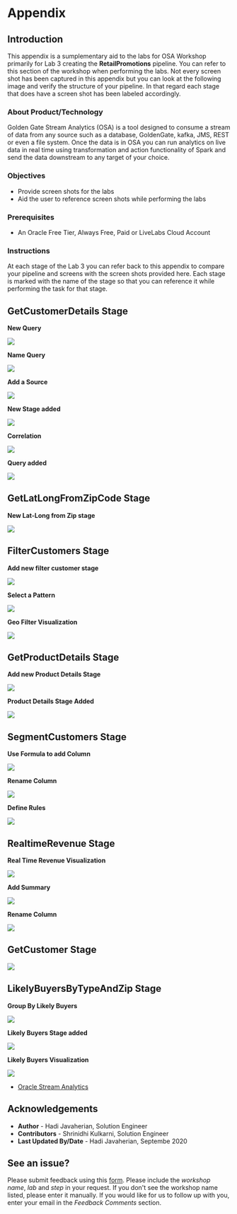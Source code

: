 
# Appendix

## Introduction
This appendix is a sumplementary aid to the labs for OSA Workshop primarily for Lab 3 creating the **RetailPromotions** pipeline.  You can refer to this section of the workshop when performing the labs.  Not every screen shot has been captured in this appendix but you can look at the following image and verify the structure of your pipeline.  In that regard each stage that does have a screen shot has been labeled accordingly.


### About Product/Technology
Golden Gate Stream Analytics (OSA) is a tool designed to consume a stream of data from any source such as a database, GoldenGate, kafka, JMS, REST or even a file system.  Once the data is in OSA you can run analytics on live data in real time using transformation and action functionality of Spark and send the data downstream to any target of your choice.

### Objectives
- Provide screen shots for the labs
- Aid the user to reference screen shots while performing the labs

### Prerequisites

* An Oracle Free Tier, Always Free, Paid or LiveLabs Cloud Account

### Instructions
At each stage of the Lab 3 you can refer back to this appendix to compare your pipeline and screens with the screen shots provided here.  Each stage is marked with the name of the stage so that you can reference it while performing the task for that stage.


## GetCustomerDetails Stage
**New Query**

![](./images/orderstreamstage2.png)

**Name Query**

![](./images/orderstreamstage3.png)

**Add a Source**

![](./images/getcustomerdetails2.png)

**New Stage added**

![](./images/getcustomerdetails3.png)

**Correlation**

![](./images/getcustomerdetails4.png)

**Query added**

![](./images/getcustomerdetails5.png)


## GetLatLongFromZipCode Stage

**New Lat-Long from Zip stage**

![](./images/getlatlongfromzipcode.png)

## FilterCustomers Stage

**Add new filter customer stage**

![](./images/filtercustomers.png)

**Select a Pattern**

![](./images/geofilterpattern.png)

**Geo Filter Visualization**

![](./images/geofiltervisual.png)

## GetProductDetails Stage

**Add new Product Details Stage**

![](./images/getproductdetails.png)

**Product Details Stage Added**

![](./images/getproductdetails2.png)


## SegmentCustomers Stage

**Use Formula to add Column**

![](./images/discountoffered.png)


**Rename Column**

![](./images/newaddedfields.png)

**Define Rules**

![](./images/goldcustomers.png)


## RealtimeRevenue Stage

**Real Time Revenue Visualization**

![](./images/revenuebycustomersegment.png)


**Add Summary**

![](./images/rtrvenuesummaries.png)

**Rename Column**

![](./images/rtrvenuesummariesrename.png)


## GetCustomer Stage

![](./images/getcustomer.png)


## LikelyBuyersByTypeAndZip Stage

**Group By Likely Buyers**

![](./images/likelybuyersbytypeandzip.png)


**Likely Buyers Stage added**

![](./images/likelybuyersbytypeandzipgroups.png)

**Likely Buyers Visualization**

![](./images/likelybuyersbytypeandzipvisual.png)



* [Oracle Stream Analytics](https://www.oracle.com/middleware/technologies)

## Acknowledgements

* **Author** - Hadi Javaherian, Solution Engineer
* **Contributors** - Shrinidhi Kulkarni, Solution Engineer
* **Last Updated By/Date** - Hadi Javaherian, Septembe 2020

## See an issue?
Please submit feedback using this [form](https://apexapps.oracle.com/pls/apex/f?p=133:1:::::P1_FEEDBACK:1). Please include the *workshop name*, *lab* and *step* in your request.  If you don't see the workshop name listed, please enter it manually. If you would like for us to follow up with you, enter your email in the *Feedback Comments* section.
